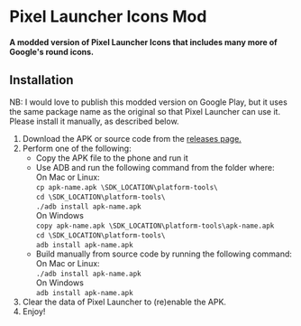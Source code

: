 # Pixel Launcher Icons Mod
#### A modded version of Pixel Launcher Icons that includes many more of Google's round icons.

## Installation

NB: I would love to publish this modded version on Google Play, but it uses the same package name as the original so that Pixel Launcher can use it. Please install it manually, as described below.

1. Download the APK or source code from the [releases page.](https://github.com/ZeevoX/PixelLauncherIcons/releases)
2. Perform one of the following:
   - Copy the APK file to the phone and run it
   - Use ADB and run the following command from the folder where:<br>
      On Mac or Linux:<br>
      `cp apk-name.apk \SDK_LOCATION\platform-tools\`<br>
      `cd \SDK_LOCATION\platform-tools\`<br>
      `./adb install apk-name.apk`<br>
      On Windows<br>
         `copy apk-name.apk \SDK_LOCATION\platform-tools\apk-name.apk`<br>
         `cd \SDK_LOCATION\platform-tools\`<br>
         `adb install apk-name.apk`<br>
   - Build manually from source code by running the following command:<br>
      On Mac or Linux:<br>
      `./adb install apk-name.apk`<br>
      On Windows<br>
      `adb install apk-name.apk`<br>
3. Clear the data of Pixel Launcher to (re)enable the APK.
4. Enjoy!
